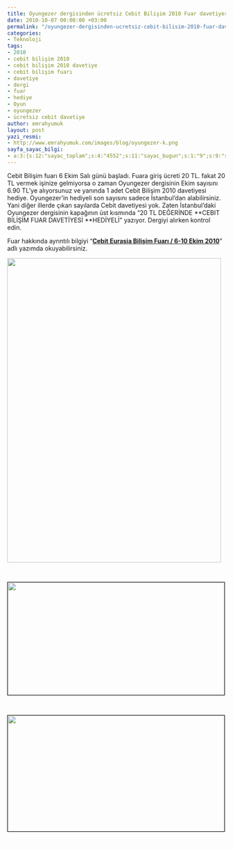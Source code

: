 ```yaml
---
title: Oyungezer dergisinden ücretsiz Cebit Bilişim 2010 Fuar davetiyesi
date: 2010-10-07 00:00:00 +03:00
permalink: "/oyungezer-dergisinden-ucretsiz-cebit-bilisim-2010-fuar-davetiyesi/"
categories:
- Teknoloji
tags:
- 2010
- cebit bilişim 2010
- cebit bilişim 2010 davetiye
- cebit bilişim fuarı
- davetiye
- dergi
- fuar
- hediye
- Oyun
- oyungezer
- ücretsiz cebit davetiye
author: emrahyumuk
layout: post
yazi_resmi:
- http://www.emrahyumuk.com/images/blog/oyungezer-k.png
sayfa_sayac_bilgi:
- a:3:{s:12:"sayac_toplam";s:4:"4552";s:11:"sayac_bugun";s:1:"9";s:9:"son_okuma";s:10:"1364921274";}
---
```


Cebit Bilişim fuarı 6 Ekim Salı günü başladı. Fuara giriş ücreti 20 TL. fakat 20 TL vermek işinize gelmiyorsa o zaman Oyungezer dergisinin Ekim sayısını 6.90 TL&#8217;ye alıyorsunuz ve yanında 1 adet Cebit Bilişim 2010 davetiyesi hediye. Oyungezer&#8217;in hediyeli son sayısını sadece İstanbul&#8217;dan alabilirsiniz. Yani diğer illerde çıkan sayılarda Cebit davetiyesi yok. Zaten İstanbul&#8217;daki Oyungezer dergisinin kapağının üst kısmında &#8220;20 TL DEĞERİNDE **CEBIT BİLİŞİM FUAR DAVETİYESİ **HEDİYELİ&#8221; yazıyor. Dergiyi alırken kontrol edin.

<!--more-->

Fuar hakkında ayrıntılı bilgiyi &#8220;[**Cebit Eurasia Bilişim Fuarı / 6-10 Ekim 2010**][1]&#8221; adlı yazımda okuyabilirsiniz.

<img class="alignnone" title="oyungezer ekim 2010 cebit bilişim 2010 davetiye hediyeli" src="http://www.emrahyumuk.com/images/blog/oyungezer.png" alt="" width="493" height="700" />

<span style="color: #ffffff;">.</span>

<img class="alignnone" style="border: 1px solid black;" title="cebit 2010 davetiye ön" src="http://www.emrahyumuk.com/images/blog/cebit2010a.jpg" alt="" width="500" height="259" />

<span style="color: #ffffff;">.</span>

<img class="alignnone" style="border: 1px solid black;" title="cebit 2010 davetiye arka" src="http://www.emrahyumuk.com/images/blog/cebit2010b.jpg" alt="" width="500" height="267" />

<span style="color: #ffffff;">.</span>

 [1]: http://www.emrahyumuk.com/blog/cebit-eurasia-bilisim-fuari-6-10-ekim-2010/